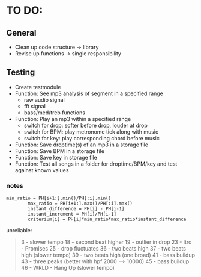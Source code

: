 # TO DO:
## General
- Clean up code structure -> library
- Revise up functions -> single responsibility
## Testing
- Create testmodule
- Function: See mp3 analysis of segment in a specified range
    - raw audio signal
    - fft signal
    - bass/med/treb functions
- Function: Play an mp3 within a specified range
    - switch for drop: softer before drop, louder at drop
    - switch for BPM: play metronome tick along with music
    - switch for key: play corresponding chord before music
- Function: Save droptime(s) of an mp3 in a storage file
- Function: Save BPM in a storage file
- Function: Save key in storage file
- Function: Test all songs in a folder for droptime/BPM/key and test against known values

### notes
```
min_ratio = PH[i+1:].min()/PH[:i].min()
        max_ratio = PH[i+1:].max()/PH[:i].max()
        instant_difference = PH[i] - PH[i-1]
        instant_increment = PH[i]/PH[i-1]
        criterium[i] = PH[i]*min_ratio*max_ratio*instant_difference
```

unreliable:
>3 - slower tempo
18 - second beat higher
19 - outlier in drop
>23 - Itro - Promises
25 - drop fluctuates
>36 - two beats high
>37 - two beats high (slower tempo)
39 - two beats high (one broad)
>41 - bass buildup
43 - three peaks (better with hpf 2000 --> 10000)
45 - bass buildup
>46 - WRLD - Hang Up (slower tempo)
